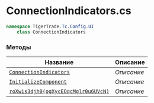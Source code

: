 
# ConnectionIndicators.cs
```csharp
namespace TigerTrade.Tc.Config.UI  
    class ConnectionIndicators
```

### Методы
| Название | Описание |
| --- | --- |
| [`ConnectionIndicators`](./Методы/ConnectionIndicators.md) | *Описание* |
| [`InitializeComponent`](./Методы/InitializeComponent.md) | *Описание* |
| [`roXwis3djh0(ogXycEOqcMglr0u6UVcN)`](./Методы/roXwis3djh0(ogXycEOqcMglr0u6UVcN).md) | *Описание* |
